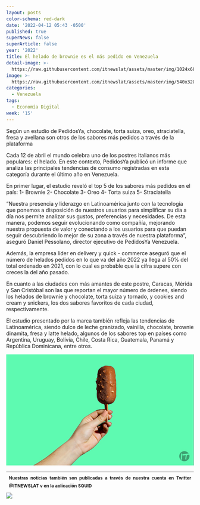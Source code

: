```yaml
---
layout: posts
color-schema: red-dark
date: '2022-04-12 05:43 -0500'
published: true
superNews: false
superArticle: false
year: '2022'
title: El helado de brownie es el más pedido en Venezuela
detail-image: >-
  https://raw.githubusercontent.com/itnewslat/assets/master/img/1024x680/helado-g.jpg
image: >-
  https://raw.githubusercontent.com/itnewslat/assets/master/img/540x320/helado-p.jpg
categories:
  - Venezuela
tags:
  - Economía Digital
week: '15'
---
```

Según un estudio de PedidosYa, chocolate, torta suiza, oreo, straciatella, fresa y avellana son otros de los sabores más pedidos a través de la plataforma

Cada 12 de abril el mundo celebra uno de los postres italianos más populares: el helado. En este contexto, PedidosYa publicó un informe que analiza las principales tendencias de consumo registradas en esta categoría durante el último año en Venezuela.

En primer lugar, el estudio reveló el top  5  de los sabores más pedidos en el país:
1- Brownie
2- Chocolate
3- Oreo
4- Torta suiza
5- Straciatella

“Nuestra presencia y liderazgo en Latinoamérica  junto con la tecnología que ponemos a disposición de nuestros usuarios para simplificar su día a día nos permite analizar sus gustos, preferencias y necesidades. De esta manera, podemos seguir evolucionando como compañía, mejorando nuestra propuesta de valor y conectando a los usuarios para que puedan seguir descubriendo lo mejor de su zona a través de nuestra plataforma”, aseguró Daniel Pessolano, director ejecutivo de PedidosYa Venezuela.

Además, la empresa líder en delivery y  quick - commerce aseguró que el número de helados pedidos en lo que va del año 2022 ya llega al 50% del total ordenado en 2021, con lo cual es probable que la cifra supere con creces la del año pasado.

En cuanto a las ciudades con más amantes de este postre, Caracas, Mérida y San Cristóbal son las que reportan el mayor número de órdenes, siendo los helados de brownie y chocolate, torta suiza y tornado, y cookies and cream y snickers, los dos sabores favoritos de cada ciudad,  respectivamente.

El estudio presentado por la marca también refleja las tendencias de Latinoamérica, siendo dulce de leche granizado, vainilla, chocolate, brownie dinamita, fresa y latte helado, algunos de los sabores top en países como Argentina, Uruguay, Bolivia, Chile, Costa Rica, Guatemala, Panamá y República Dominicana, entre otros.

![](https://raw.githubusercontent.com/itnewslat/assets/master/img/540x320/helado-p.jpg)

<table style="height: 42px;" width="569">
<tbody>
<tr>
<td style="text-align: justify;"><sub><strong>Nuestras noticias también son publicadas a través de nuestra cuenta en Twitter <a href="https://twitter.com/itnewslat?lang=es">@ITNEWSLAT</a> y en la aplicación <a href="https://squidapp.co/en/">SQUID</a></strong></sub></td>
</tr>
</tbody>
</table>

<img src="https://tracker.metricool.com/c3po.jpg?hash=56f88a41e39ab42c063cc51676587a04"/>